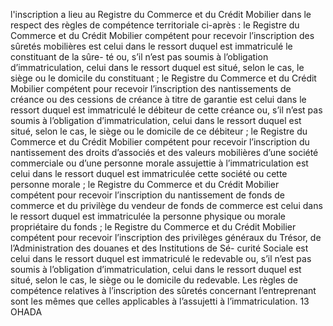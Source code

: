 l'inscription a lieu au Registre du Commerce et du Crédit Mobilier dans le respect
des règles de compétence territoriale ci-après :
le Registre du Commerce et du Crédit Mobilier compétent pour recevoir l’inscription des
sûretés mobilières est celui dans le ressort duquel est immatriculé le constituant de la sûre-
té ou, s’il n’est pas soumis à l’obligation d’immatriculation, celui dans le ressort duquel
est situé, selon le cas, le siège ou le domicile du constituant ;
le Registre du Commerce et du Crédit Mobilier compétent pour recevoir l’inscription des
nantissements de créance ou des cessions de créance à titre de garantie est celui dans le
ressort duquel est immatriculé le débiteur de cette créance ou, s’il n’est pas soumis à
l’obligation d’immatriculation, celui dans le ressort duquel est situé, selon le cas, le siège
ou le domicile de ce débiteur ;
le Registre du Commerce et du Crédit Mobilier compétent pour recevoir l’inscription du
nantissement des droits d’associés et des valeurs mobilières d’une société commerciale ou
d’une personne morale assujettie à l’immatriculation est celui dans le ressort duquel est
immatriculée cette société ou cette personne morale ;
le Registre du Commerce et du Crédit Mobilier compétent pour recevoir l’inscription du
nantissement de fonds de commerce et du privilège du vendeur de fonds de commerce est
celui dans le ressort duquel est immatriculée la personne physique ou morale propriétaire
du fonds ;
le Registre du Commerce et du Crédit Mobilier compétent pour recevoir l’inscription des
privilèges généraux du Trésor, de l’Administration des douanes et des Institutions de Sé-
curité Sociale est celui dans le ressort duquel est immatriculé le redevable ou, s’il n’est
pas soumis à l’obligation d’immatriculation, celui dans le ressort duquel est situé, selon le
cas, le siège ou le domicile du redevable.
Les règles de compétence relatives à l’inscription des sûretés concernant l’entreprenant sont
les mêmes que celles applicables à l’assujetti à l’immatriculation.
13
OHADA